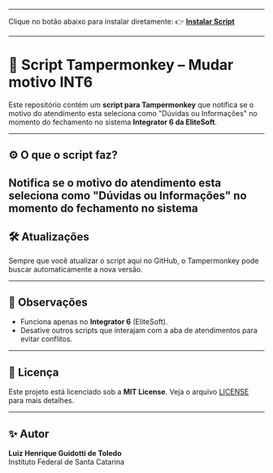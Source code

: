 
---

  Clique no botão abaixo para instalar diretamente:
👉 **[Instalar Script](https://raw.githubusercontent.com/devluiztoledo/alerta-fechar-atendimento/main/alerta-fechar-atendimento.user.js)**





---

# 📄 Script Tampermonkey – Mudar motivo INT6

Este repositório contém um **script para Tampermonkey** que notifica se o motivo do atendimento esta seleciona como "Dúvidas ou Informações" no momento do fechamento no sistema **Integrator 6 da EliteSoft**.

---

## ⚙️ O que o script faz?

Notifica se o motivo do atendimento esta seleciona como "Dúvidas ou Informações" no momento do fechamento no sistema
---

## 🛠️ Atualizações

Sempre que você atualizar o script aqui no GitHub, o Tampermonkey pode buscar automaticamente a nova versão.

---

## 🧠 Observações

- Funciona apenas no **Integrator 6** (EliteSoft).
- Desative outros scripts que interajam com a aba de atendimentos para evitar conflitos.


---

## 📄 Licença

Este projeto está licenciado sob a **MIT License**. Veja o arquivo [LICENSE](LICENSE) para mais detalhes.

---

## ✨ Autor

**Luiz Henrique Guidotti de Toledo**  
Instituto Federal de Santa Catarina  
